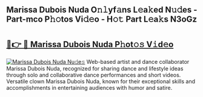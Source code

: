 ## Marissa Dubois Nuda O𝚗𝚕yf𝚊ns L𝚎a𝚔ed N𝚞𝚍es - Part-mco P𝚑𝚘tos Vi𝚍𝚎o - H𝚘𝚝 Part L𝚎a𝚔s N3oGz

# <h2><a href="http://kf7978.oniu.top/?m=Marissa+Dubois+Nuda">🔗👉 🔴 Marissa Dubois Nuda P𝚑ot𝚘𝚜 V𝚒d𝚎o</a></h2>

[![Marissa Dubois Nuda Nu𝚍e𝚜](https://i.imgur.com/0qMVB7G.gif)](http://kf7978.oniu.top/?m=Marissa+Dubois+Nuda)
Web-based artist and dance collaborator Marissa Dubois Nuda, recognized for sharing dance and lifestyle ideas through solo and collaborative dance performances and short videos. Versatile clown Marissa Dubois Nuda, known for their exceptional skills and accomplishments in entertaining audiences with humor and satire.  
